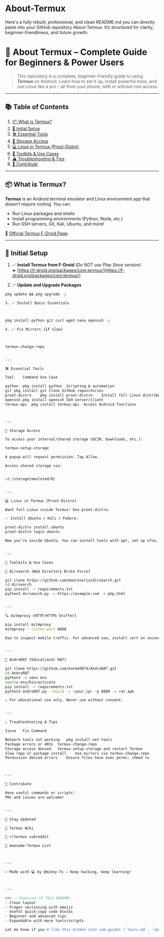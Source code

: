 # About-Termux

Here's a fully rebuilt, professional, and clean README.md you can directly paste into your GitHub repository About-Termux. It’s structured for clarity, beginner-friendliness, and future growth:

# 📱 About Termux – Complete Guide for Beginners & Power Users

> This repository is a complete, beginner-friendly guide to using **Termux** on Android. Learn how to set it up, install powerful tools, and use Linux like a pro – all from your phone, with or without root access.

---

## 📚 Table of Contents

1. [📦 What is Termux?](#-what-is-termux)
2. [🔧 Initial Setup](#-initial-setup)
3. [🛠️ Essential Tools](#️-essential-tools)
4. [📂 Storage Access](#-storage-access)
5. [💻 Linux in Termux (Proot-Distro)](#-linux-in-termux-proot-distro)
6. [🧰 Toolkits & Use Cases](#-toolkits--use-cases)
7. [⚠️ Troubleshooting & Tips](#️-troubleshooting--tips)
8. [🧠 Contribute](#-contribute)

---

## 📦 What is Termux?

**Termux** is an Android terminal emulator and Linux environment app that doesn’t require rooting. You can:

- Run Linux packages and shells
- Install programming environments (Python, Node, etc.)
- Run SSH servers, Git, Kali, Ubuntu, and more!

🔗 [Official Termux F-Droid Page](https://f-droid.org/packages/com.termux/)

---

## 🔧 Initial Setup

1. ✅ **Install Termux from F-Droid** *(Do NOT use Play Store version)*  
   ➤ [https://f-droid.org/packages/com.termux/](https://f-droid.org/packages/com.termux/)

2. ✅ **Update and Upgrade Packages**
```bash
pkg update && pkg upgrade -y

3. ✅ Install Basic Essentials



pkg install python git curl wget nano openssh -y

4. ✅ Fix Mirrors (if slow)



termux-change-repo


---

🛠️ Essential Tools

Tool	Command	Use Case

python	pkg install python	Scripting & automation
git	pkg install git	Clone GitHub repositories
proot-distro	pkg install proot-distro	Install full Linux distributions
openssh	pkg install openssh	SSH server/client
termux-api	pkg install termux-api	Access Android functions



---

📂 Storage Access

To access your internal/shared storage (DCIM, Downloads, etc.):

termux-setup-storage

A popup will request permission. Tap Allow.

Access shared storage via:


cd /storage/emulated/0/


---

💻 Linux in Termux (Proot-Distro)

Want full Linux inside Termux? Use proot-distro.

✅ Install Ubuntu / Kali / Fedora:

proot-distro install ubuntu
proot-distro login ubuntu

Now you’re inside Ubuntu. You can install tools with apt, set up xfce, mitmproxy, dirsearch, and more.


---

🧰 Toolkits & Use Cases

🔎 Dirsearch (Web Directory Brute Force)

git clone https://github.com/maurosoria/dirsearch.git
cd dirsearch
pip install -r requirements.txt
python3 dirsearch.py -u https://example.com -e php,html


---

🔍 mitmproxy (HTTP/HTTPS Sniffer)

pip install mitmproxy
mitmproxy --listen-port 8080

Use to inspect mobile traffic. For advanced use, install cert on second device, set proxy, and run HTTP server.


---

🐍 AndroRAT (Educational RAT)

git clone https://github.com/karma9874/AndroRAT.git
cd AndroRAT
python3 -m venv env
source env/bin/activate
pip install -r requirements.txt
python3 androRAT.py --build -i <your_ip> -p 8000 -o rat.apk

⚠️ For educational use only. Never use without consent.


---

⚠️ Troubleshooting & Tips

Issue	Fix Command

Network tools not working	pkg install net-tools
Package errors or 403s	termux-change-repo
Storage access denied	termux-setup-storage and restart Termux
Slow repo or package install	Use mirrors via termux-change-repo
Permission denied errors	Ensure files have exec perms: chmod +x



---

🧠 Contribute

Have useful commands or scripts?
PRs and issues are welcome!


---

📢 Stay Updated

🔗 Termux Wiki

🔗 r/termux subreddit

🔗 Awesome-Termux List



---

> Made with 💻 by @mikey-7x – Keep hacking, keep learning!



---

### ✅ Features of This README:
- Clean layout
- Proper sectioning with emojis
- Useful quick-copy code blocks
- Beginner and advanced tips
- Expandable with more tools/scripts

Let me know if you'd like this broken into sub-guides (`tools.md`, `ubuntu.md`, etc.) or turned into a live GitHub Pages site.

